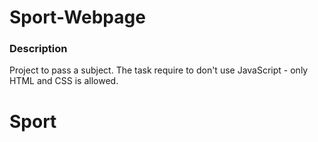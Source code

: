 # Sport-Webpage

### Description
Project to pass a subject.
The task require to don't use JavaScript - only HTML and CSS is allowed.
# Sport

